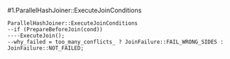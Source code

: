 #1.ParallelHashJoiner::ExecuteJoinConditions

```
ParallelHashJoiner::ExecuteJoinConditions
--if (PrepareBeforeJoin(cond))
----ExecuteJoin();
--why_failed = too_many_conflicts_ ? JoinFailure::FAIL_WRONG_SIDES : JoinFailure::NOT_FAILED;
```